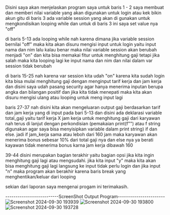 Disini saya akan menjelaskan program saya 
untuk baris 1 - 2 saya membuat dan memberi nilai variable yang akan digunakan untuk login atau kek bikin akun gitu
di baris 3 ada variable session yang akan di gunakan untuk mengkondisikan looping while dan untuk di baris 3 ini saya set value nya "off"

di baris 5-13  ada looping while nah karena dimana jika variable session bernilai "off" maka kita akan disuru mengisi input untuk login yaitu 
input nama dan nim lalu kalau benar maka nilai variable session akan berubah menjadi "on" dan kita bisa memakai fitur untuk menghitung gaji tetapi jika salah maka kita looping lagi ke input nama dan nim dan nilai dalam var session tidak berubah 

di baris 15-25 nah karena var session kita udah "on" karena kita sudah login kita bisa mulai menghitung gaji dengan menginput tarif kerja dan jam kerja dan disini saya udah pasang security agar hanya menerima inputan berupa angka dan bilangan positif
dan jika kita tidak menepati maka kita akan disuru mengisi ulang atau looping untuk meng input lagi 

baris 27-37 nah disini kita akan mengeluaran output gaji berdasarkan tarif dan jam kerja yang di input pada bari 5-13 dan disini ada deklarasi variable total_gaji yaitu tarif kerja X jam kerja untuk menghitung gaji dari karyawan  nah terus di lanjut dengan perkondisian  (pemakaian print(f"") atau f string digunakan agar saya bisa menyisipkan variable dalam print string)
if dan else. jadi if jam_kerja sama atau leboh dari 160 jam maka karyawan akan menerima bonus sebesar 10% dari total gaji nya dan else nya ya berati kayawan tidak menerima bonus karna jam kerja dibawah 160

39-44 disini merupakan bagian terakhir yaitu bagian opsi jika kita ingin menghitung gaji lagi atau mengsudahi. jika kita input "y" maka kita akan bisa menghitung gaji lagi langsung ke input tidak perlu login dan jika input "n"  maka program akan berakhir karena baris break yang menghentikan/keluar dari looping 

sekian dari laporan saya mengenai progam ini terimakasih.

--------------------------ScreenShot Output Program-----------------------
![Screenshot 2024-09-30 193939](https://github.com/user-attachments/assets/8359f3c7-4ce9-4542-bdb7-c4e5dff3ad79)
![Screenshot 2024-09-30 193800](https://github.com/user-attachments/assets/5e3c4087-4813-4bcb-bdc8-102385091af2)
![Screenshot 2024-09-30 193728](https://github.com/user-attachments/assets/d88b8ef0-5249-4aab-8d2b-b769446e6e3c)
